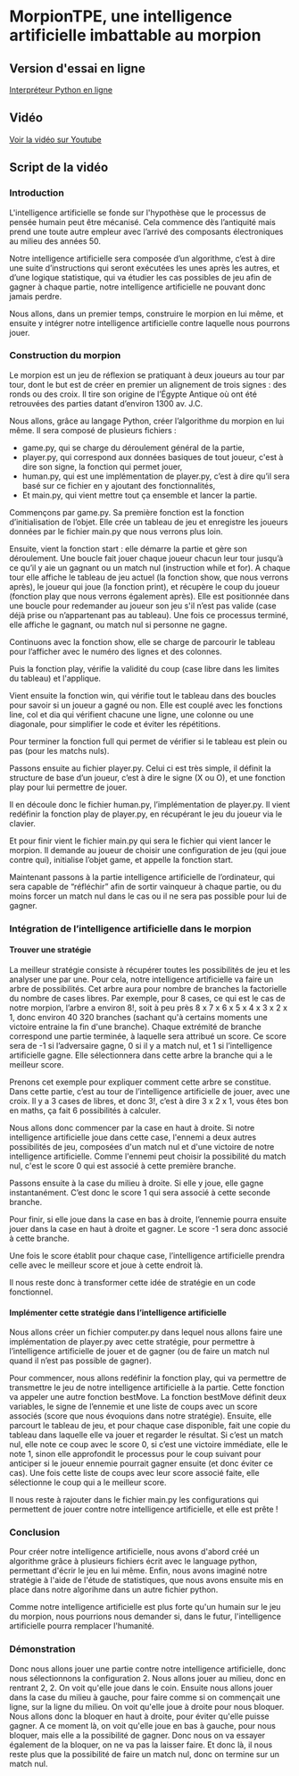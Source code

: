# MorpionTPE, une intelligence artificielle imbattable au morpion

## Version d'essai en ligne

[Interpréteur Python en ligne](https://repl.it/@NathanFallet/MorpionTPE)

## Vidéo

[Voir la vidéo sur Youtube](https://youtu.be/29M3_ot8dU4)

## Script de la vidéo

### Introduction

L'intelligence artificielle se fonde sur l'hypothèse que le processus de pensée humain peut être mécanisé. Cela commence dès l’antiquité mais prend une toute autre empleur avec l’arrivé des composants électroniques au milieu des années 50.

Notre intelligence artificielle sera composée d’un algorithme, c’est à dire une suite d’instructions qui seront exécutées les unes après les autres, et d’une logique statistique, qui va étudier les cas possibles de jeu afin de gagner à chaque partie, notre intelligence artificielle ne pouvant donc jamais perdre.

Nous allons, dans un premier temps, construire le morpion en lui même, et ensuite y intégrer notre intelligence artificielle contre laquelle nous pourrons jouer.

### Construction du morpion

Le morpion est un jeu de réflexion se pratiquant à deux joueurs au tour par tour, dont le but est de créer en premier un alignement de trois signes : des ronds ou des croix. Il tire son origine de l’Égypte Antique où ont été retrouvées des parties datant d’environ 1300 av. J.C.

Nous allons, grâce au langage Python, créer l’algorithme du morpion en lui même. Il sera composé de plusieurs fichiers :
- game.py, qui se charge du déroulement général de la partie,
- player.py, qui correspond aux données basiques de tout joueur, c'est à dire son signe, la fonction qui permet jouer,
- human.py, qui est une implémentation de player.py, c’est à dire qu’il sera basé sur ce fichier en y ajoutant des fonctionnalités,
- Et main.py, qui vient mettre tout ça ensemble et lancer la partie.

Commençons par game.py. Sa première fonction est la fonction d’initialisation de l’objet. Elle crée un tableau de jeu et enregistre les joueurs données par le fichier main.py que nous verrons plus loin.

Ensuite, vient la fonction start : elle démarre la partie et gère son déroulement. Une boucle fait jouer chaque joueur chacun leur tour jusqu’à ce qu’il y aie un gagnant ou un match nul (instruction while et for). A chaque tour elle affiche le tableau de jeu actuel (la fonction show, que nous verrons après), le joueur qui joue (la fonction print), et récupère le coup du joueur (fonction play que nous verrons également après). Elle est positionnée dans une boucle pour redemander au joueur son jeu s'il n’est pas valide (case déjà prise ou n’appartenant pas au tableau). Une fois ce processus terminé, elle affiche le gagnant, ou match nul si personne ne gagne.

Continuons avec la fonction show, elle se charge de parcourir le tableau pour l’afficher avec le numéro des lignes et des colonnes.

Puis la fonction play, vérifie la validité du coup (case libre dans les limites du tableau) et l'applique.

Vient ensuite la fonction win, qui vérifie tout le tableau dans des boucles pour savoir si un joueur a gagné ou non. Elle est couplé avec les fonctions line, col et dia qui vérifient chacune une ligne, une colonne ou une diagonale, pour simplifier le code et éviter les répétitions.

Pour terminer la fonction full qui permet de vérifier si le tableau est plein ou pas (pour les matchs nuls).

Passons ensuite au fichier player.py. Celui ci est très simple, il définit la structure de base d’un joueur, c’est à dire le signe (X ou O), et une fonction play pour lui permettre de jouer.

Il en découle donc le fichier human.py, l’implémentation de player.py. Il vient redéfinir la fonction play de player.py, en récupérant le jeu du joueur via le clavier.

Et pour finir vient le fichier main.py qui sera le fichier qui vient lancer le morpion. Il demande au joueur de choisir une configuration de jeu (qui joue contre qui), initialise l’objet game, et appelle la fonction start.

Maintenant passons à la partie intelligence artificielle de l’ordinateur, qui sera capable de “réfléchir” afin de sortir vainqueur à chaque partie, ou du moins forcer un match nul dans le cas ou il ne sera pas possible pour lui de gagner.

### Intégration de l’intelligence artificielle dans le morpion

#### Trouver une stratégie

La meilleur stratégie consiste à récupérer toutes les possibilités de jeu et les analyser une par une. Pour cela, notre intelligence artificielle va faire un arbre de possibilités. Cet arbre aura pour nombre de branches la factorielle du nombre de cases libres. Par exemple, pour 8 cases, ce qui est le cas de notre morpion, l’arbre a environ 8!, soit à peu près 8 x 7 x 6 x 5 x 4 x 3 x 2 x 1, donc environ 40 320 branches (sachant qu'à certains moments une victoire entraine la fin d'une branche). Chaque extrémité de branche correspond une partie terminée, à laquelle sera attribué un score. Ce score sera de -1 si l’adversaire gagne, 0 si il y a match nul, et 1 si l’intelligence artificielle gagne. Elle sélectionnera dans cette arbre la branche qui a le meilleur score.

Prenons cet exemple pour expliquer comment cette arbre se constitue. Dans cette partie, c’est au tour de l’intelligence artificielle de jouer, avec une croix. Il y a 3 cases de libres, et donc 3!, c’est à dire 3 x 2 x 1, vous êtes bon en maths, ça fait 6 possibilités à calculer.

Nous allons donc commencer par la case en haut à droite. Si notre intelligence artificielle joue dans cette case, l'ennemi a deux autres possibilités de jeu, composées d'un match nul et d'une victoire de notre intelligence artificielle. Comme l'ennemi peut choisir la possibilité du match nul, c'est le score 0 qui est associé à cette première branche.

Passons ensuite à la case du milieu à droite. Si elle y joue, elle gagne instantanément. C’est donc le score 1 qui sera associé à cette seconde branche.

Pour finir, si elle joue dans la case en bas à droite, l’ennemie pourra ensuite jouer dans la case en haut à droite et gagner. Le score -1 sera donc associé à cette branche.

Une fois le score établit pour chaque case, l’intelligence artificielle prendra celle avec le meilleur score et joue à cette endroit là.

Il nous reste donc à transformer cette idée de stratégie en un code fonctionnel.

#### Implémenter cette stratégie dans l’intelligence artificielle

Nous allons créer un fichier computer.py dans lequel nous allons faire une implémentation de player.py avec cette stratégie, pour permettre à l’intelligence artificielle de jouer et de gagner (ou de faire un match nul quand il n’est pas possible de gagner).

Pour commencer, nous allons redéfinir la fonction play, qui va permettre de transmettre le jeu de notre intelligence artificielle à la partie. Cette fonction va appeler une autre fonction bestMove. La fonction bestMove définit deux variables, le signe de l’ennemie et une liste de coups avec un score associés (score que nous évoquions dans notre stratégie). Ensuite, elle parcourt le tableau de jeu, et pour chaque case disponible, fait une copie du tableau dans laquelle elle va jouer et regarder le résultat. Si c’est un match nul, elle note ce coup avec le score 0, si c’est une victoire immédiate, elle le note 1, sinon elle approfondit le processus pour le coup suivant pour anticiper si le joueur ennemie pourrait gagner ensuite (et donc éviter ce cas). Une fois cette liste de coups avec leur score associé faite, elle sélectionne le coup qui a le meilleur score.

Il nous reste à rajouter dans le fichier main.py les configurations qui permettent de jouer contre notre intelligence artificielle, et elle est prête !

### Conclusion

Pour créer notre intelligence artificielle, nous avons d'abord créé un algorithme grâce à plusieurs fichiers écrit avec le language python, permettant d'écrir le jeu en lui même. Enfin, nous avons imaginé notre stratégie à l'aide de l'étude de statistiques, que nous avons ensuite mis en place dans notre algorihme dans un autre fichier python.

Comme notre intelligence artificielle est plus forte qu'un humain sur le jeu du morpion, nous pourrions nous demander si, dans le futur, l'intelligence artificielle pourra remplacer l'humanité.

### Démonstration

Donc nous allons jouer une partie contre notre intelligence artificielle, donc nous sélectionnons la configuration 2. Nous allons jouer au milieu, donc en rentrant 2, 2. On voit qu'elle joue dans le coin. Ensuite nous allons jouer dans la case du milieu à gauche, pour faire comme si on commençait une ligne, sur la ligne du milieu. On voit qu'elle joue à droite pour nous bloquer. Nous allons donc la bloquer en haut à droite, pour éviter qu'elle puisse gagner. A ce moment là, on voit qu'elle joue en bas à gauche, pour nous bloquer, mais elle a la possibilité de gagner. Donc nous on va essayer également de la bloquer, on ne va pas la laisser faire. Et donc là, il nous reste plus que la possibilité de faire un match nul, donc on termine sur un match nul.
